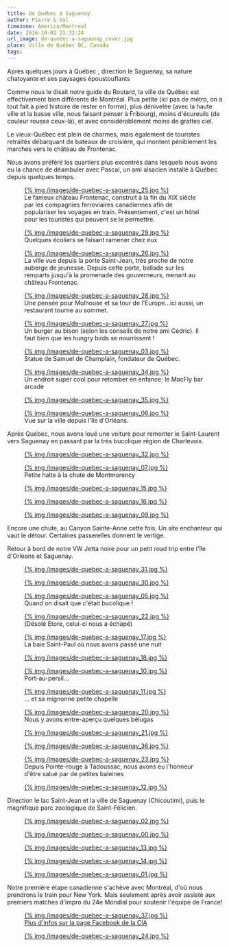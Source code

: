 ```yaml
---
title: De Québec à Saguenay
author: Pierre & Val
timezone: America/Montreal
date: 2016-10-02 21:32:24
url_image: de-quebec-a-saguenay_cover.jpg
place: Ville de Québec QC, Canada
tags:
---
```


Après quelques jours à Québec , direction le Saguenay, sa nature chatoyante et ses paysages époustouflants

Comme nous le disait notre guide du Routard, la ville de Québec est effectivement bien différente de Montréal. Plus petite (ici pas de métro, on a tout fait à pied histoire de rester en forme), plus dénivelée (avec la haute ville et la basse ville, nous faisant penser à Fribourg), moins d'écureuils (de couleur rousse ceux-là), et avec considérablement moins de grattes ciel.

Le vieux-Québec est plein de charmes, mais également de touristes retraités débarquant de bateaux de croisière, qui montent péniblement les marches vers le château de Frontenac.

Nous avons préféré les quartiers plus excentrés dans lesquels nous avons eu la chance de déambuler avec Pascal, un ami alsacien installé à Québec depuis quelques temps.

<div class="figure-grid gallery">
  <figure class="figure-100"><a href="/images/de-quebec-a-saguenay_25@2x.jpg">{% img /images/de-quebec-a-saguenay_25.jpg %}</a><figcaption>Le fameux château Frontenac, construit à la fin du XIX siècle par les compagnies ferroviaires canadiennes afin de populariser les voyages en train. Présentement, c'est un hôtel pour les touristes qui peuvent se le permettre.</figcaption></figure>

  <figure class="figure-100"><a href="/images/de-quebec-a-saguenay_29@2x.jpg">{% img /images/de-quebec-a-saguenay_29.jpg %}</a><figcaption>Quelques écoliers se faisant ramener chez eux</figcaption></figure>

  <figure class="figure-50"><a href="/images/de-quebec-a-saguenay_26@2x.jpg">{% img /images/de-quebec-a-saguenay_26.jpg %}</a><figcaption>La ville vue depuis la porte Saint-Jean, très proche de notre auberge de jeunesse. Depuis cette porte, ballade sur les remparts jusqu'à la promenade des gouverneurs, menant au château Frontenac.</figcaption></figure>

  <figure class="figure-50"><a href="/images/de-quebec-a-saguenay_28@2x.jpg">{% img /images/de-quebec-a-saguenay_28.jpg %}</a><figcaption>Une pensée pour Mulhouse et sa tour de l'Europe...ici aussi, un restaurant tourne au sommet. </figcaption></figure>

  <figure class="figure-100"><a href="/images/de-quebec-a-saguenay_27@2x.jpg">{% img /images/de-quebec-a-saguenay_27.jpg %}</a><figcaption>Un burger au bison (selon les conseils de notre ami Cédric). Il faut bien que les hungry birds se nourrissent !</figcaption></figure>

  <figure class="figure-50"><a href="/images/de-quebec-a-saguenay_03@2x.jpg">{% img /images/de-quebec-a-saguenay_03.jpg %}</a><figcaption>Statue de Samuel de Champlain, fondateur de Québec.</figcaption></figure>

  <figure class="figure-50"><a href="/images/de-quebec-a-saguenay_34@2x.jpg">{% img /images/de-quebec-a-saguenay_34.jpg %}</a><figcaption>Un endroit super cool pour retomber en enfance: le MacFly bar arcade </figcaption></figure>

  <figure class="figure-100"><a href="/images/de-quebec-a-saguenay_35@2x.jpg">{% img /images/de-quebec-a-saguenay_35.jpg %}</a><figcaption></figcaption></figure>

  <figure class="figure-100"><a href="/images/de-quebec-a-saguenay_06@2x.jpg">{% img /images/de-quebec-a-saguenay_06.jpg %}</a><figcaption>Vue sur la ville depuis l'île d'Orléans.</figcaption></figure>

</div>

Après Québec, nous avons loué une voiture pour remonter le Saint-Laurent vers Saguenay en passant par la très bucolique région de Charlevoix.

<div class="figure-grid gallery">
  <figure class="figure-100"><a href="/images/de-quebec-a-saguenay_32@2x.jpg">{% img /images/de-quebec-a-saguenay_32.jpg %}</a><figcaption></figcaption></figure>

  <figure class="figure-100"><a href="/images/de-quebec-a-saguenay_07@2x.jpg">{% img /images/de-quebec-a-saguenay_07.jpg %}</a><figcaption>Petite halte à la chute de Montmorency</figcaption></figure>

  <figure class="figure-100"><a href="/images/de-quebec-a-saguenay_15@2x.jpg">{% img /images/de-quebec-a-saguenay_15.jpg %}</a><figcaption></figcaption></figure>

  <figure class="figure-100"><a href="/images/de-quebec-a-saguenay_16@2x.jpg">{% img /images/de-quebec-a-saguenay_16.jpg %}</a><figcaption></figcaption></figure>

  <figure class="figure-50"><a href="/images/de-quebec-a-saguenay_09@2x.jpg">{% img /images/de-quebec-a-saguenay_09.jpg %}</a><figcaption></figcaption></figure>

  <p class="figure-50">Encore une chute, au Canyon Sainte-Anne cette fois. Un site enchanteur qui vaut le détour.
  Certaines passerelles donnent le vertige.
  </p>
</div>

Retour à bord de notre VW Jetta noire pour un petit road trip entre l'île d'Orléans et Saguenay.

<div class="figure-grid gallery">
  <figure class="figure-100"><a href="/images/de-quebec-a-saguenay_31@2x.jpg">{% img /images/de-quebec-a-saguenay_31.jpg %}</a><figcaption></figcaption></figure>

  <figure class="figure-100"><a href="/images/de-quebec-a-saguenay_30@2x.jpg">{% img /images/de-quebec-a-saguenay_30.jpg %}</a><figcaption></figcaption></figure>

  <figure class="figure-100"><a href="/images/de-quebec-a-saguenay_05@2x.jpg">{% img /images/de-quebec-a-saguenay_05.jpg %}</a><figcaption>Quand on disait que c'était bucolique !</figcaption></figure>

  <figure class="figure-100"><a href="/images/de-quebec-a-saguenay_22@2x.jpg">{% img /images/de-quebec-a-saguenay_22.jpg %}</a><figcaption>(Désolé Etore, celui-ci nous a échapé)</figcaption></figure>

  <figure class="figure-100"><a href="/images/de-quebec-a-saguenay_17@2x.jpg">{% img /images/de-quebec-a-saguenay_17.jpg %}</a><figcaption>La baie Saint-Paul où nous avons passé une nuit</figcaption></figure>

  <figure class="figure-100"><a href="/images/de-quebec-a-saguenay_18@2x.jpg">{% img /images/de-quebec-a-saguenay_18.jpg %}</a><figcaption></figcaption></figure>

  <figure class="figure-100"><a href="/images/de-quebec-a-saguenay_10@2x.jpg">{% img /images/de-quebec-a-saguenay_10.jpg %}</a><figcaption>Port-au-persil...</figcaption></figure>

  <figure class="figure-100"><a href="/images/de-quebec-a-saguenay_11@2x.jpg">{% img /images/de-quebec-a-saguenay_11.jpg %}</a><figcaption>... et sa mignonne petite chapelle</figcaption></figure>

  <figure class="figure-100"><a href="/images/de-quebec-a-saguenay_20@2x.jpg">{% img /images/de-quebec-a-saguenay_20.jpg %}</a><figcaption>Nous y avons entre-aperçu quelques bélugas</figcaption></figure>

  <figure class="figure-50"><a href="/images/de-quebec-a-saguenay_21@2x.jpg">{% img /images/de-quebec-a-saguenay_21.jpg %}</a><figcaption></figcaption></figure>

  <figure class="figure-50"><a href="/images/de-quebec-a-saguenay_36@2x.jpg">{% img /images/de-quebec-a-saguenay_36.jpg %}</a><figcaption></figcaption></figure>

  <figure class="figure-100"><a href="/images/de-quebec-a-saguenay_23@2x.jpg">{% img /images/de-quebec-a-saguenay_23.jpg %}</a><figcaption>Depuis Pointe-rouge à Tadoussac, nous avons eu l'honneur d'être salué par de petites baleines</figcaption></figure>

  <figure class="figure-100"><a href="/images/de-quebec-a-saguenay_12@2x.jpg">{% img /images/de-quebec-a-saguenay_12.jpg %}</a><figcaption></figcaption></figure>

</div>

Direction le lac Saint-Jean et la ville de Saguenay (Chicoutimi), puis le magnifique parc zoologique de Saint-Félicien.

<div class="figure-grid gallery">
  <figure class="figure-100"><a href="/images/de-quebec-a-saguenay_02@2x.jpg">{% img /images/de-quebec-a-saguenay_02.jpg %}</a><figcaption></figcaption></figure>

  <figure class="figure-100"><a href="/images/de-quebec-a-saguenay_00@2x.jpg">{% img /images/de-quebec-a-saguenay_00.jpg %}</a><figcaption></figcaption></figure>

  <figure class="figure-100"><a href="/images/de-quebec-a-saguenay_13@2x.jpg">{% img /images/de-quebec-a-saguenay_13.jpg %}</a><figcaption></figcaption></figure>

  <figure class="figure-50"><a href="/images/de-quebec-a-saguenay_14@2x.jpg">{% img /images/de-quebec-a-saguenay_14.jpg %}</a><figcaption></figcaption></figure>

  <figure class="figure-50"><a href="/images/de-quebec-a-saguenay_01@2x.jpg">{% img /images/de-quebec-a-saguenay_01.jpg %}</a><figcaption></figcaption></figure>

</div>

Notre première étape canadienne s'achève avec Montréal, d'où nous prendrons le train pour New York. Mais seulement après avoir assisté aux premiers matches d'impro du 24e Mondial pour soutenir l'équipe de France!

<div class="figure-grid gallery">
  <figure class="figure-100"><a href="/images/de-quebec-a-saguenay_37@2x.jpg">{% img /images/de-quebec-a-saguenay_37.jpg %}</a><figcaption><a href="https://www.facebook.com/ciaimprovisation/" target="_blank">Plus d'infos sur la page Facebook de la CIA</a></figcaption></figure>

  <figure class="figure-100"><a href="/images/de-quebec-a-saguenay_24@2x.jpg">{% img /images/de-quebec-a-saguenay_24.jpg %}</a><figcaption></figcaption></figure>

</div>
